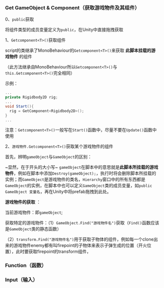 ### Get GameObject & Component（获取游戏物件及其组件） 

0、`public`获取 

将组件类型的成员变量定义为`public`，在Unity中直接拖拽获取 

1、`Getcomponent<T>()`获取组件 

script的类继承了MonoBehaviour的`Getcomponent<T>()`来获取 **此脚本挂载的游戏物件** 的组件 

（此方法继承自MonoBehaviour所以`Getcomponent<T>()`与`this.Getcomponent<T>()`完全相同）

示例： 

```C#
...
private Rigidbody2D rig;
...
void Start(){
  rig = GetComponent<Rigidbody2D>();
}
...
``` 

注意：`Getcomponent<T>()`一般写在`Start()`函数中，尽量不要在`Update()`函数中使用 

2、`游戏物件.Getcomponent<T>()`获取某个游戏物件的组件 

首先，辨明`gameObject`与`GameObject`的区别： 

~显然，在于开头的大小写~ `gameObject`在脚本中的意思就是**此脚本所挂载的游戏物件**，例如在脚本中添加`Destroy(gameObject);`，执行时将会删除脚本所挂载的实例；而`GameObject`是游戏物件的类名，`Hierarchy`窗口中的所有东西都是`GameObject`的实例，在脚本中也可以定义`GameObject`类的成员变量，如`public GameObject 变量名`，再在Unity中将prefab拖拽到此处。 

**游戏物件的获取** ： 

当前游戏物件：即`gameObject`; 

获取特定的游戏物件：（1）`GameObject.Find("游戏物件名")`获取（`Find()`函数应该是`GameObject`类的静态函数） 

（2）`transform.Find("游戏物件名")`用于获取子物体的组件，例如每一个clone出来的游戏物件enemy都有叫firepoint的子物体来表示子弹生成的位置（开火位置），此时要获取firepoint的transform组件， 

### Function（函数） 


### Input（输入） 

